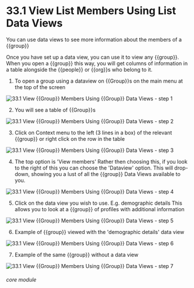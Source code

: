 # 33.1 View List Members Using List Data Views

You can use data views to see more information about the members of a {{group}}

Once you have set up a data view, you can use it to view any {{group}}. When you open a {{group}} this way, you will get columns of information in a table alongside the {{people}} or {{org}}s who belong to it.

1. To open a group using a dataview on {{Group}}s on the main menu at the top of the screen

![33.1 View {{Group}} Members Using {{Group}} Data Views - step 1](33.1_View_List_Members_Using_List_Data_Views_im_1.png)

2. You will see a table of {{Group}}s

![33.1 View {{Group}} Members Using {{Group}} Data Views - step 2](33.1_View_List_Members_Using_List_Data_Views_im_2.png)

3. Click on Context menu to the left (3 lines in a box) of the relevant {{group}} or right click on the row in the table

![33.1 View {{Group}} Members Using {{Group}} Data Views - step 3](33.1_View_List_Members_Using_List_Data_Views_im_3.png)

4. The top option is 'View members' Rather then choosing this, if you look to the right of this you can choose the 'Dataview' option. This will drop-down, showing you a lust of all the {{group}} Data Views available to you.

![33.1 View {{Group}} Members Using {{Group}} Data Views - step 4](33.1_View_List_Members_Using_List_Data_Views_im_4.png)

5. Click on the data view you wish to use. E.g. demographic details
This allows you to look at a {{group}} of profiles with additional information

![33.1 View {{Group}} Members Using {{Group}} Data Views - step 5](33.1_View_List_Members_Using_List_Data_Views_im_5.png)

6. Example of {{group}} viewed with the &#039;demographic details&#039; data view

![33.1 View {{Group}} Members Using {{Group}} Data Views - step 6](33.1_View_List_Members_Using_List_Data_Views_im_6.png)

7. Example of the same {{group}} without a data view

![33.1 View {{Group}} Members Using {{Group}} Data Views - step 7](33.1_View_List_Members_Using_List_Data_Views_im_7.png)


###### core module
